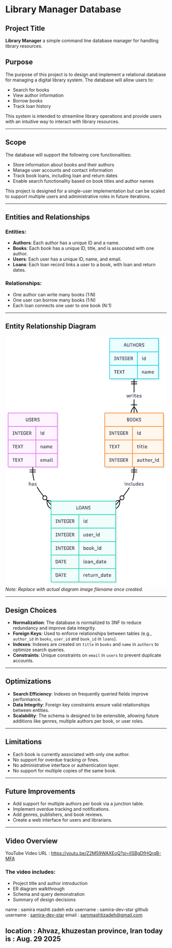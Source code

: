 # Library Manager Database

## Project Title
**Library Manager**
a simple command line database manager for handling library resources.

## Purpose
The purpose of this project is to design and implement a relational database for managing a digital library system. The database will allow users to:

- Search for books
- View author information
- Borrow books
- Track loan history

This system is intended to streamline library operations and provide users with an intuitive way to interact with library resources.

---

## Scope
The database will support the following core functionalities:

- Store information about books and their authors
- Manage user accounts and contact information
- Track book loans, including loan and return dates
- Enable search functionality based on book titles and author names

This project is designed for a single-user implementation but can be scaled to support multiple users and administrative roles in future iterations.

---

## Entities and Relationships

### Entities:
- **Authors**: Each author has a unique ID and a name.
- **Books**: Each book has a unique ID, title, and is associated with one author.
- **Users**: Each user has a unique ID, name, and email.
- **Loans**: Each loan record links a user to a book, with loan and return dates.

### Relationships:
- One author can write many books (1:N)
- One user can borrow many books (1:N)
- Each loan connects one user to one book (N:1)

---

## Entity Relationship Diagram
![Library ER Diagram](library_er_diagram.png)
*Note: Replace with actual diagram image filename once created.*

---

## Design Choices

- **Normalization**: The database is normalized to 3NF to reduce redundancy and improve data integrity.
- **Foreign Keys**: Used to enforce relationships between tables (e.g., `author_id` in `books`, `user_id` and `book_id` in `loans`).
- **Indexes**: Indexes are created on `title` in `books` and `name` in `authors` to optimize search queries.
- **Constraints**: Unique constraints on `email` in `users` to prevent duplicate accounts.

---

## Optimizations

- **Search Efficiency**: Indexes on frequently queried fields improve performance.
- **Data Integrity**: Foreign key constraints ensure valid relationships between entities.
- **Scalability**: The schema is designed to be extensible, allowing future additions like genres, multiple authors per book, or user roles.

---

## Limitations

- Each book is currently associated with only one author.
- No support for overdue tracking or fines.
- No administrative interface or authentication layer.
- No support for multiple copies of the same book.

---

## Future Improvements

- Add support for multiple authors per book via a junction table.
- Implement overdue tracking and notifications.
- Add genres, publishers, and book reviews.
- Create a web interface for users and librarians.

---

## Video Overview
YouTube Video URL : https://youtu.be/Z2M59WAXEoQ?si=IlSBgDfHQrqB-MFA

### The video includes:
- Project title and author introduction
- ER diagram walkthrough
- Schema and query demonstration
- Summary of design decisions



name : samira mashti zadeh
edx username : samira-dev-star
github username : [samira-dev-star](https://github.com/samira-dev-star)
email : sammashtizadeh@gmail.com

location : Ahvaz, khuzestan province, Iran
today is : Aug. 29 2025
---

